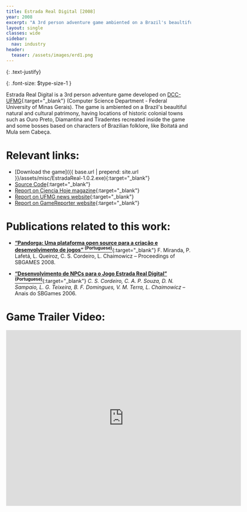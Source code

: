 ```yaml
---
title: Estrada Real Digital [2008]
year: 2008
excerpt: "A 3rd person adventure game ambiented on a Brazil's beaultiful natural and cultural patrimony"
layout: single
classes: wide
sidebar:
  nav: industry
header:
  teaser: /assets/images/erd1.png
---
```


{: .text-justify}

{: .font-size: $type-size-1 }

Estrada Real Digital is a 3rd person adventure game developed on [DCC-UFMG](http://www.j.dcc.ufmg.br){:target="_blank"} (Computer Science Department - Federal University of Minas Gerais). The game is ambiented on a Brazil's beaultiful natural and cultural patrimony, having locations of historic colonial towns such as Ouro Preto, Diamantina and Tiradentes recreated inside the game and some bosses based on characters of Brazilian folklore, like Boitatá and Mula sem Cabeça.

# Relevant links:

* [Download the game]({{ base.url | prepend: site.url }}/assets/misc/EstradaReal-1.0.2.exe){:target="_blank"}
* [Source Code](https://sourceforge.net/projects/erd/){:target="_blank"}
* [Report on Ciencia Hoje magazine](https://cienciahoje.org.br/acervo/caminho-virtual/){:target="_blank"}
* [Report on UFMG news website](https://www.ufmg.br/online/arquivos/012975.shtml){:target="_blank"}
* [Report on GameReporter website](https://www.gamereporter.com.br/game-nacional-estrada-real-digital-sera-lancado-no-dia-1%C2%BA-de-outubro-em-bh/){:target="_blank"}

# Publications related to this work:

* [**“Pandorga: Uma plataforma open source para a criação e desenvolvimento de jogos” <sup>(Portuguese)</sup>**](http://sbgames.org/papers/sbgames08/computing/short/cts18_08.pdf){:target="_blank"}
F. Miranda, P. Lafetá, L. Queiroz, C. S. Cordeiro, L. Chaimowicz – Proceedings of SBGAMES 2008.

* [**“Desenvolvimento de NPCs para o Jogo Estrada Real Digital” <sup>(Portuguese)</sup>**](http://www.cin.ufpe.br/~sbgames/proceedings/files/Desenvolvimento%20de%20NPCs%20para%20o%20Jogo%20Estrada%20Real%20Digital.pdf){:target="_blank"}
*C. S. Cordeiro, C. A. P. Souza, D. N. Sampaio, L. G. Teixeira, B. F. Domingues, V. M. Terra, L. Chaimowicz* – Anais do SBGames 2006.

# Game Trailer Video:
<iframe width="640" height="480" src="https://www.youtube.com/embed/j_AOfFP0z6w" frameborder="0"></iframe>
